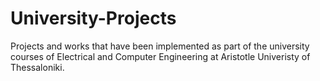 # University-Projects
Projects and works that have been implemented as part of the university courses of Electrical and Computer Engineering at Aristotle Univeristy of Thessaloniki.
